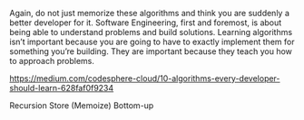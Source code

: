 Again, do not just memorize these algorithms and think you are suddenly a better developer for it. Software Engineering, first and foremost, is about being able to understand problems and build solutions. Learning algorithms isn’t important because you are going to have to exactly implement them for something you’re building. They are important because they teach you how to approach problems.


https://medium.com/codesphere-cloud/10-algorithms-every-developer-should-learn-628faf0f9234


Recursion
Store (Memoize)
Bottom-up
